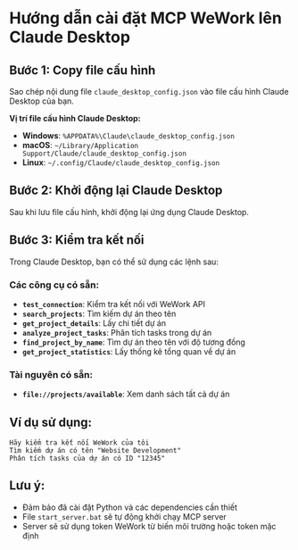 # Hướng dẫn cài đặt MCP WeWork lên Claude Desktop

## Bước 1: Copy file cấu hình

Sao chép nội dung file `claude_desktop_config.json` vào file cấu hình Claude Desktop của bạn.

**Vị trí file cấu hình Claude Desktop:**

- **Windows**: `%APPDATA%\Claude\claude_desktop_config.json`
- **macOS**: `~/Library/Application Support/Claude/claude_desktop_config.json`
- **Linux**: `~/.config/Claude/claude_desktop_config.json`

## Bước 2: Khởi động lại Claude Desktop

Sau khi lưu file cấu hình, khởi động lại ứng dụng Claude Desktop.

## Bước 3: Kiểm tra kết nối

Trong Claude Desktop, bạn có thể sử dụng các lệnh sau:

### Các công cụ có sẵn:

- **`test_connection`**: Kiểm tra kết nối với WeWork API
- **`search_projects`**: Tìm kiếm dự án theo tên
- **`get_project_details`**: Lấy chi tiết dự án
- **`analyze_project_tasks`**: Phân tích tasks trong dự án
- **`find_project_by_name`**: Tìm dự án theo tên với độ tương đồng
- **`get_project_statistics`**: Lấy thống kê tổng quan về dự án

### Tài nguyên có sẵn:

- **`file://projects/available`**: Xem danh sách tất cả dự án

## Ví dụ sử dụng:

```
Hãy kiểm tra kết nối WeWork của tôi
Tìm kiếm dự án có tên "Website Development"
Phân tích tasks của dự án có ID "12345"
```

## Lưu ý:

- Đảm bảo đã cài đặt Python và các dependencies cần thiết
- File `start_server.bat` sẽ tự động khởi chạy MCP server
- Server sẽ sử dụng token WeWork từ biến môi trường hoặc token mặc định
